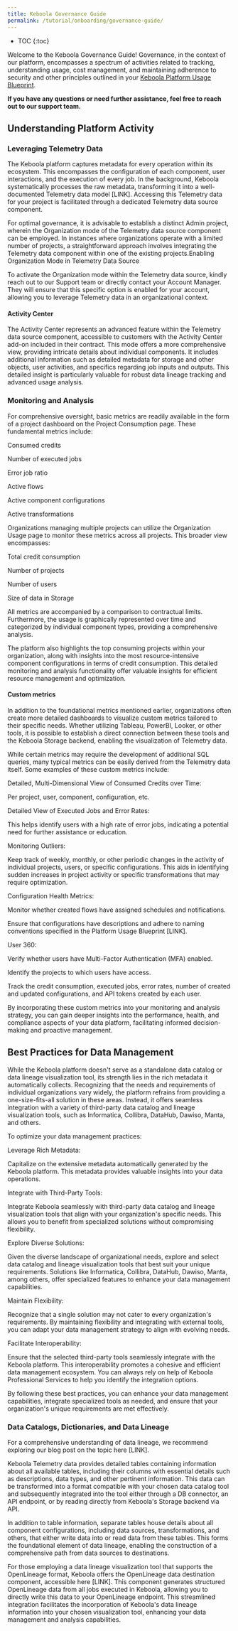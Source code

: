 ```yaml
---
title: Keboola Governance Guide
permalink: /tutorial/onboarding/governance-guide/
---
```


* TOC
{:toc}

Welcome to the Keboola Governance Guide! Governance, in the context of our platform, encompasses a spectrum of activities related to tracking, understanding usage, cost management, and maintaining adherence to security and other principles outlined in your [Keboola Platform Usage Blueprint](/tutorial/onboarding/usage-blueprint/).

**If you have any questions or need further assistance, feel free to reach out to our support team.**

## Understanding Platform Activity
### Leveraging Telemetry Data
The Keboola platform captures metadata for every operation within its ecosystem. This encompasses the configuration of each component, user interactions, and the execution of every job. In the background, Keboola systematically processes the raw metadata, transforming it into a well-documented Telemetry data model [LINK]. Accessing this Telemetry data for your project is facilitated through a dedicated Telemetry data source component.

For optimal governance, it is advisable to establish a distinct Admin project, wherein the Organization mode of the Telemetry data source component can be employed. In instances where organizations operate with a limited number of projects, a straightforward approach involves integrating the Telemetry data component within one of the existing projects.Enabling Organization Mode in Telemetry Data Source

To activate the Organization mode within the Telemetry data source, kindly reach out to our Support team or directly contact your Account Manager. They will ensure that this specific option is enabled for your account, allowing you to leverage Telemetry data in an organizational context.

#### Activity Center
The Activity Center represents an advanced feature within the Telemetry data source component, accessible to customers with the Activity Center add-on included in their contract. This mode offers a more comprehensive view, providing intricate details about individual components. It includes additional information such as detailed metadata for storage and other objects, user activities, and specifics regarding job inputs and outputs. This detailed insight is particularly valuable for robust data lineage tracking and advanced usage analysis.

### Monitoring and Analysis
For comprehensive oversight, basic metrics are readily available in the form of a project dashboard on the Project Consumption page. These fundamental metrics include:

Consumed credits

Number of executed jobs

Error job ratio

Active flows

Active component configurations

Active transformations

Organizations managing multiple projects can utilize the Organization Usage page to monitor these metrics across all projects. This broader view encompasses:

Total credit consumption

Number of projects

Number of users

Size of data in Storage

All metrics are accompanied by a comparison to contractual limits. Furthermore, the usage is graphically represented over time and categorized by individual component types, providing a comprehensive analysis.

The platform also highlights the top consuming projects within your organization, along with insights into the most resource-intensive component configurations in terms of credit consumption. This detailed monitoring and analysis functionality offer valuable insights for efficient resource management and optimization.

#### Custom metrics
In addition to the foundational metrics mentioned earlier, organizations often create more detailed dashboards to visualize custom metrics tailored to their specific needs. Whether utilizing Tableau, PowerBI, Looker, or other tools, it is possible to establish a direct connection between these tools and the Keboola Storage backend, enabling the visualization of Telemetry data.

While certain metrics may require the development of additional SQL queries, many typical metrics can be easily derived from the Telemetry data itself. Some examples of these custom metrics include:

Detailed, Multi-Dimensional View of Consumed Credits over Time:

Per project, user, component, configuration, etc.

Detailed View of Executed Jobs and Error Rates:

This helps identify users with a high rate of error jobs, indicating a potential need for further assistance or education.

Monitoring Outliers:

Keep track of weekly, monthly, or other periodic changes in the activity of individual projects, users, or specific configurations. This aids in identifying sudden increases in project activity or specific transformations that may require optimization.

Configuration Health Metrics:

Monitor whether created flows have assigned schedules and notifications.

Ensure that configurations have descriptions and adhere to naming conventions specified in the Platform Usage Blueprint [LINK].

User 360:

Verify whether users have Multi-Factor Authentication (MFA) enabled.

Identify the projects to which users have access.

Track the credit consumption, executed jobs, error rates, number of created and updated configurations, and API tokens created by each user.

By incorporating these custom metrics into your monitoring and analysis strategy, you can gain deeper insights into the performance, health, and compliance aspects of your data platform, facilitating informed decision-making and proactive management.

## Best Practices for Data Management
While the Keboola platform doesn't serve as a standalone data catalog or data lineage visualization tool, its strength lies in the rich metadata it automatically collects. Recognizing that the needs and requirements of individual organizations vary widely, the platform refrains from providing a one-size-fits-all solution in these areas. Instead, it offers seamless integration with a variety of third-party data catalog and lineage visualization tools, such as Informatica, Collibra, DataHub, Dawiso, Manta, and others.

To optimize your data management practices:

Leverage Rich Metadata:

Capitalize on the extensive metadata automatically generated by the Keboola platform. This metadata provides valuable insights into your data operations.

Integrate with Third-Party Tools:

Integrate Keboola seamlessly with third-party data catalog and lineage visualization tools that align with your organization's specific needs. This allows you to benefit from specialized solutions without compromising flexibility.

Explore Diverse Solutions:

Given the diverse landscape of organizational needs, explore and select data catalog and lineage visualization tools that best suit your unique requirements. Solutions like Informatica, Collibra, DataHub, Dawiso, Manta, among others, offer specialized features to enhance your data management capabilities.

Maintain Flexibility:

Recognize that a single solution may not cater to every organization's requirements. By maintaining flexibility and integrating with external tools, you can adapt your data management strategy to align with evolving needs.

Facilitate Interoperability:

Ensure that the selected third-party tools seamlessly integrate with the Keboola platform. This interoperability promotes a cohesive and efficient data management ecosystem. You can always rely on help of Keboola Professional Services to help you identify the integration options.

By following these best practices, you can enhance your data management capabilities, integrate specialized tools as needed, and ensure that your organization's unique requirements are met effectively.

### Data Catalogs, Dictionaries, and Data Lineage
For a comprehensive understanding of data lineage, we recommend exploring our blog post on the topic here [LINK].

Keboola Telemetry data provides detailed tables containing information about all available tables, including their columns with essential details such as descriptions, data types, and other pertinent information. This data can be transformed into a format compatible with your chosen data catalog tool and subsequently integrated into the tool either through a DB connector, an API endpoint, or by reading directly from Keboola's Storage backend via API.

In addition to table information, separate tables house details about all component configurations, including data sources, transformations, and others, that either write data into or read data from these tables. This forms the foundational element of data lineage, enabling the construction of a comprehensive path from data sources to destinations.

For those employing a data lineage visualization tool that supports the OpenLineage format, Keboola offers the OpenLineage data destination component, accessible here [LINK]. This component generates structured OpenLineage data from all jobs executed in Keboola, allowing you to directly write this data to your OpenLineage endpoint. This streamlined integration facilitates the incorporation of Keboola's data lineage information into your chosen visualization tool, enhancing your data management and analysis capabilities.
